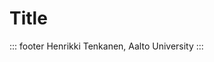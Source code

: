 <!-- slide template="[[heading-black-template]]" -->

# Title

::: footer
Henrikki Tenkanen, Aalto University
:::